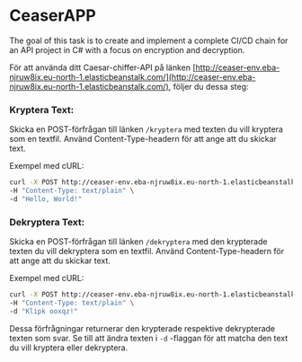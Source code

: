 # CeaserAPP

The goal of this task is to create and implement a complete CI/CD chain for an API project in C# with a focus on encryption and decryption.

För att använda ditt Caesar-chiffer-API på länken [http://ceaser-env.eba-njruw8ix.eu-north-1.elasticbeanstalk.com/](http://ceaser-env.eba-njruw8ix.eu-north-1.elasticbeanstalk.com/), följer du dessa steg:

### Kryptera Text:

Skicka en POST-förfrågan till länken `/kryptera` med texten du vill kryptera som en textfil. Använd Content-Type-headern för att ange att du skickar text.

Exempel med cURL:

```bash
curl -X POST http://ceaser-env.eba-njruw8ix.eu-north-1.elasticbeanstalk.com/kryptera \
-H "Content-Type: text/plain" \
-d "Hello, World!"
```

### Dekryptera Text:

Skicka en POST-förfrågan till länken `/dekryptera` med den krypterade texten du vill dekryptera som en textfil. Använd Content-Type-headern för att ange att du skickar text.

Exempel med cURL:

```bash
curl -X POST http://ceaser-env.eba-njruw8ix.eu-north-1.elasticbeanstalk.com/dekryptera \
-H "Content-Type: text/plain" \
-d "Klipk ooxqz!"
```

Dessa förfrågningar returnerar den krypterade respektive dekrypterade texten som svar. Se till att ändra texten i `-d` -flaggan för att matcha den text du vill kryptera eller dekryptera.
